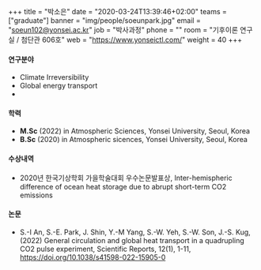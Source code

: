 +++
title = "박소은"
date = "2020-03-24T13:39:46+02:00"
teams = ["graduate"]
banner = "img/people/soeunpark.jpg"
email = "soeun102@yonsei.ac.kr"
job = "박사과정"
phone = ""
room = "기후이론 연구실 / 첨단관 606호"
web = "https://www.yonseictl.com/"
weight = 40
+++

#### 연구분야
+ Climate Irreversibility
+ Global energy transport
+ 

#### 학력

+ **M.Sc** (2022) in Atmospheric Sciences, Yonsei University, Seoul, Korea
+ **B.Sc** (2020) in Atmospheric sicences, Yonsei University, Seoul, Korea

#### 수상내역
+ 2020년 한국기상학회 가을학술대회 우수논문발표상, Inter-hemispheric difference of ocean heat storage due to abrupt short-term CO2 emissions

#### 논문
+ S.-I An, S.-E. Park, J. Shin, Y.-M Yang, S.-W. Yeh, S.-W. Son, J.-S. Kug,  (2022) General circulation and global heat transport in a quadrupling CO2 pulse experiment, Scientific Reports, 12(1), 1-11, https://doi.org/10.1038/s41598-022-15905-0
